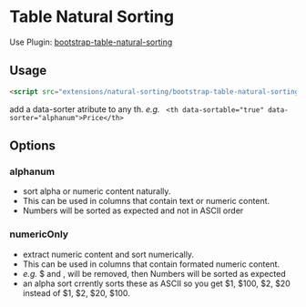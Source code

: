 # Table Natural Sorting

Use Plugin: [bootstrap-table-natural-sorting](https://github.com/wenzhixin/bootstrap-table/tree/master/src/extensions/natural-sorting)

## Usage

```html
<script src="extensions/natural-sorting/bootstrap-table-natural-sorting.js"></script>
```

add a data-sorter atribute to any th. 
*e.g.* ``` <th data-sortable="true" data-sorter="alphanum">Price</th>```

## Options

### alphanum
* sort alpha or numeric content naturally.
* This can be used in columns that contain text or numeric content. 
* Numbers will be sorted as expected and not in ASCII order 

### numericOnly
* extract numeric content and sort numerically.  
* This can be used in columns that contain formated numeric content. 
*  *e.g.* $ and , will be removed, then Numbers will be sorted as expected
* an alpha sort crrently sorts these as ASCII so you get $1, $100, $2, $20
  instead of $1, $2, $20, $100.

